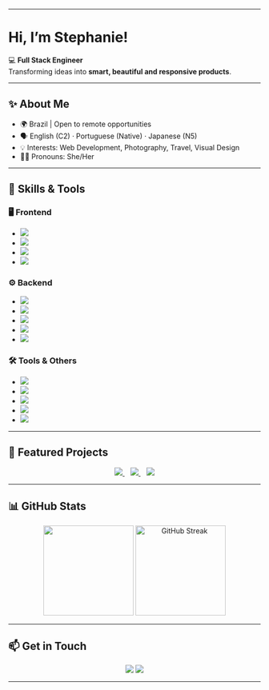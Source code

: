 <!-- Top Banner 
<p align="center">
  <img src="https://capsule-render.vercel.app/api?type=waving&color=0:0A66C2,100:61DAFB&height=220&section=header&text=Stephanie%20Lopes%20👩🏻‍💻&fontSize=50&fontColor=ffffff&animation=fadeIn&fontAlignY=40"/>
</p>
-->

---

# Hi, I’m Stephanie! 

💻 **Full Stack Engineer**  
Transforming ideas into **smart, beautiful and responsive products**.  

---

## ✨ About Me  

- 🌍 Brazil | Open to remote opportunities  
- 🗣️ English (C2) · Portuguese (Native) · Japanese (N5)  
- 💡 Interests: Web Development, Photography, Travel, Visual Design  
- ✍🏼 Pronouns: She/Her  


---

## 🚀 Skills & Tools  

### 🖥️ Frontend
- <a href="#"><img src="https://img.shields.io/badge/React-61DAFB?style=for-the-badge&logo=react&logoColor=20232A&labelColor=61DAFB"/></a>
- <a href="#"><img src="https://img.shields.io/badge/HTML5-FF5733?style=for-the-badge&logo=html5&logoColor=ffffff&labelColor=FF5733"/></a>
- <a href="#"><img src="https://img.shields.io/badge/CSS3-33C3FF?style=for-the-badge&logo=css3&logoColor=ffffff&labelColor=33C3FF"/></a>
- <a href="#"><img src="https://img.shields.io/badge/JavaScript-F7DF1E?style=for-the-badge&logo=javascript&logoColor=000000&labelColor=F7DF1E"/></a>

### ⚙️ Backend
- <a href="#"><img src="https://img.shields.io/badge/Python-306998?style=for-the-badge&logo=python&logoColor=ffffff&labelColor=4B8BBE"/></a>
- <a href="#"><img src="https://img.shields.io/badge/Flask-000000?style=for-the-badge&logo=flask&logoColor=ffffff&labelColor=333333"/></a>
- <a href="#"><img src="https://img.shields.io/badge/Django-092E20?style=for-the-badge&logo=django&logoColor=ffffff&labelColor=092E20"/></a>
- <a href="#"><img src="https://img.shields.io/badge/C%23-239120?style=for-the-badge&logo=c-sharp&logoColor=ffffff&labelColor=68217A"/></a>
- <a href="#"><img src="https://img.shields.io/badge/.NET-512BD4?style=for-the-badge&logo=dotnet&logoColor=ffffff&labelColor=512BD4"/></a>



### 🛠️ Tools & Others
- <a href="#"><img src="https://img.shields.io/badge/Git-F05032?style=for-the-badge&logo=git&logoColor=ffffff&labelColor=F05032"/></a>
- <a href="#"><img src="https://img.shields.io/badge/GitHub-181717?style=for-the-badge&logo=github&logoColor=ffffff&labelColor=333333"/></a>
- <a href="#"><img src="https://img.shields.io/badge/Docker-2496ED?style=for-the-badge&logo=docker&logoColor=ffffff&labelColor=2496ED"/></a>
- <a href="#"><img src="https://img.shields.io/badge/MySQL-4479A1?style=for-the-badge&logo=mysql&logoColor=ffffff&labelColor=4479A1"/></a>
- <a href="#"><img src="https://img.shields.io/badge/Agile-0288D1?style=for-the-badge&logo=atlassian&logoColor=ffffff&labelColor=0288D1"/></a>

---

## 🌟 Featured Projects
<p align="center">
  <a href="https://github.com/stephanie-lops/stephanie_portfolio_Interface" target="_blank">
    <img src="https://img.shields.io/badge/📸 PhotographyPortfolio-React/Flask?style=for-the-badge&logo=vercel&logoColor=ffffff&labelColor=61C3FF"/>
  </a> &nbsp;&nbsp;
  <a href="https://github.com/stephanie-lops/trilha-css-desafio-03-discord-responsivo" target="_blank">
    <img src="https://img.shields.io/badge/🤳 DiscordResponsivo-Fullstack?style=for-the-badge&logo=react&logoColor=ffffff&labelColor=FF6F61"/>
  </a> &nbsp;&nbsp;
  <a href="https://github.com/stephanie-lops/trilha-css-desafio-02-youtube-page" target="_blank">
    <img src="https://img.shields.io/badge/▶️ Youtube-Page?style=for-the-badge&logo=python&logoColor=ffffff&labelColor=306998"/>
  </a>
</p>

---

## 📊 GitHub Stats 
<p align="center">
  <a href="#"><img height="180em" src="https://github-readme-stats.vercel.app/api/top-langs/?username=stephanie-lops&layout=compact&langs_count=8&theme=radical"/></a>
  <a href="#"><img height="180em" src="https://github-readme-streak-stats.herokuapp.com/?user=stephanie-lops&theme=radical" alt="GitHub Streak"/></a>
</p>
<!-- 
<p align="center">
  <a href="#"><img height="160em" src="https://github-readme-stats.vercel.app/api?username=stephanie-lops&show_icons=true&theme=radical&count_private=true&include_all_commits=true"/></a>
  <a href="#"><img height="160em" src="https://github-readme-stats.vercel.app/api/top-langs/?username=stephanie-lops&layout=compact&langs_count=8&theme=radical"/></a>
</p>
<!-- 
<p align="center">
  <a href="#"><img src="https://github-readme-streak-stats.herokuapp.com/?user=stephanie-lops&theme=radical" alt="GitHub Streak"/></a>
</p>
-->

---

## 📫 Get in Touch  
<p align="center">
  <a href="mailto:stephanielopees@gmail.com">
    <img src="https://img.shields.io/badge/Email-D14836?style=for-the-badge&logo=gmail&logoColor=ffffff&labelColor=D14836"/></a>
  <a href="https://www.linkedin.com/in/stephanie-lops">
    <img src="https://img.shields.io/badge/LinkedIn-0A66C2?style=for-the-badge&logo=linkedin&logoColor=ffffff&labelColor=0A66C2"/></a>

</p>

---

<!-- Footer Banner 
<p align="center">
  <img src="https://capsule-render.vercel.app/api?type=waving&color=0:61DAFB,100:0A66C2&height=140&section=footer"/>
</p>
-->

<!---

  <a href="#">
    <img src="https://img.shields.io/badge/Portfolio-FF4088?style=for-the-badge&logo=vercel&logoColor=ffffff&labelColor=FF4088"/></a>

- 👋 Hi, I’m Stephanie Lopes
- 🎓 Software Engineer
- ⚡ Creative web development projects
- ✨ Languages: English, Portuguese, Japanese
- 📍  Brazil (Open to remote work)
- 📫 How to reach me: stephanielopees@gmail.com
- 😄 Pronouns: She/Her
stephanie-lops/stephanie-lops is a ✨ special ✨ repository because its `README.md` (this file) appears on your GitHub profile.
You can click the Preview link to take a look at your changes.
- ⚡ Fun fact: I'm also a photographer

[![Portfolio](https://img.shields.io/badge/Portfolio-FF4088?style=for-the-badge&logo=vercel&logoColor=white)](#)  
💞️ 
--->
